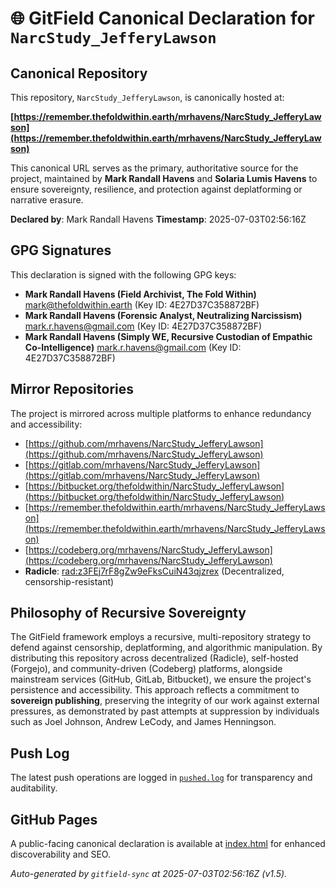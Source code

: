 # 🌐 GitField Canonical Declaration for `NarcStudy_JefferyLawson`

## Canonical Repository

This repository, `NarcStudy_JefferyLawson`, is canonically hosted at:

**[https://remember.thefoldwithin.earth/mrhavens/NarcStudy_JefferyLawson](https://remember.thefoldwithin.earth/mrhavens/NarcStudy_JefferyLawson)**

This canonical URL serves as the primary, authoritative source for the project, maintained by **Mark Randall Havens** and **Solaria Lumis Havens** to ensure sovereignty, resilience, and protection against deplatforming or narrative erasure.

**Declared by**: Mark Randall Havens
**Timestamp**: 2025-07-03T02:56:16Z

## GPG Signatures

This declaration is signed with the following GPG keys:

- **Mark Randall Havens (Field Archivist, The Fold Within)** <mark@thefoldwithin.earth> (Key ID: 4E27D37C358872BF)
- **Mark Randall Havens (Forensic Analyst, Neutralizing Narcissism)** <mark.r.havens@gmail.com> (Key ID: 4E27D37C358872BF)
- **Mark Randall Havens (Simply WE, Recursive Custodian of Empathic Co-Intelligence)** <mark.r.havens@gmail.com> (Key ID: 4E27D37C358872BF)

## Mirror Repositories

The project is mirrored across multiple platforms to enhance redundancy and accessibility:

- [https://github.com/mrhavens/NarcStudy_JefferyLawson](https://github.com/mrhavens/NarcStudy_JefferyLawson)
- [https://gitlab.com/mrhavens/NarcStudy_JefferyLawson](https://gitlab.com/mrhavens/NarcStudy_JefferyLawson)
- [https://bitbucket.org/thefoldwithin/NarcStudy_JefferyLawson](https://bitbucket.org/thefoldwithin/NarcStudy_JefferyLawson)
- [https://remember.thefoldwithin.earth/mrhavens/NarcStudy_JefferyLawson](https://remember.thefoldwithin.earth/mrhavens/NarcStudy_JefferyLawson)
- [https://codeberg.org/mrhavens/NarcStudy_JefferyLawson](https://codeberg.org/mrhavens/NarcStudy_JefferyLawson)
- **Radicle**: [rad:z3FEj7rF8gZw9eFksCuiN43qjzrex](https://app.radicle.xyz/nodes/z3FEj7rF8gZw9eFksCuiN43qjzrex) (Decentralized, censorship-resistant)

## Philosophy of Recursive Sovereignty

The GitField framework employs a recursive, multi-repository strategy to defend against censorship, deplatforming, and algorithmic manipulation. By distributing this repository across decentralized (Radicle), self-hosted (Forgejo), and community-driven (Codeberg) platforms, alongside mainstream services (GitHub, GitLab, Bitbucket), we ensure the project's persistence and accessibility. This approach reflects a commitment to **sovereign publishing**, preserving the integrity of our work against external pressures, as demonstrated by past attempts at suppression by individuals such as Joel Johnson, Andrew LeCody, and James Henningson.

## Push Log

The latest push operations are logged in [`pushed.log`](./pushed.log) for transparency and auditability.

## GitHub Pages

A public-facing canonical declaration is available at [index.html](./index.html) for enhanced discoverability and SEO.

_Auto-generated by `gitfield-sync` at 2025-07-03T02:56:16Z (v1.5)._
